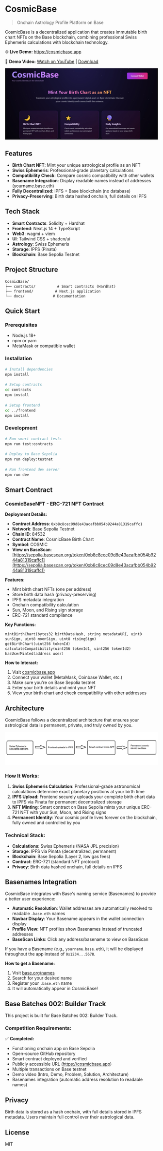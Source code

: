 # CosmicBase

> Onchain Astrology Profile Platform on Base

CosmicBase is a decentralized application that creates immutable birth chart NFTs on the Base blockchain, combining professional Swiss Ephemeris calculations with blockchain technology.

🌐 **Live Demo:** https://cosmicbase.app

🎥 **Demo Video:** [Watch on YouTube](https://youtu.be/VN8ztRjQA6o) | [Download](docs/CosmicBase.mp4)

![CosmicBase App](docs/cosmicbase-app.jpg)

## Features

- **Birth Chart NFT**: Mint your unique astrological profile as an NFT
- **Swiss Ephemeris**: Professional-grade planetary calculations
- **Compatibility Check**: Compare cosmic compatibility with other wallets
- **Basename Integration**: Display readable names instead of addresses (yourname.base.eth)
- **Fully Decentralized**: IPFS + Base blockchain (no database)
- **Privacy-Preserving**: Birth data hashed onchain, full details on IPFS

## Tech Stack

- **Smart Contracts**: Solidity + Hardhat
- **Frontend**: Next.js 14 + TypeScript
- **Web3**: wagmi + viem
- **UI**: Tailwind CSS + shadcn/ui
- **Astrology**: Swiss Ephemeris
- **Storage**: IPFS (Pinata)
- **Blockchain**: Base Sepolia Testnet

## Project Structure

```
CosmicBase/
├── contracts/          # Smart contracts (Hardhat)
├── frontend/          # Next.js application
└── docs/             # Documentation
```

## Quick Start

### Prerequisites

- Node.js 18+
- npm or yarn
- MetaMask or compatible wallet

### Installation

```bash
# Install dependencies
npm install

# Setup contracts
cd contracts
npm install

# Setup frontend
cd ../frontend
npm install
```

### Development

```bash
# Run smart contract tests
npm run test:contracts

# Deploy to Base Sepolia
npm run deploy:testnet

# Run frontend dev server
npm run dev
```

## Smart Contract

### CosmicBaseNFT - ERC-721 NFT Contract

**Deployment Details:**
- **Contract Address**: `0xb8c8cec09d8e43acafbb054b9244a81319caffc1`
- **Network**: Base Sepolia Testnet
- **Chain ID**: 84532
- **Contract Name**: CosmicBase Birth Chart
- **Symbol**: COSMIC
- **View on BaseScan**: [https://sepolia.basescan.org/token/0xb8c8cec09d8e43acafbb054b9244a81319caffc1](https://sepolia.basescan.org/token/0xb8c8cec09d8e43acafbb054b9244a81319caffc1)

**Features:**
- Mint birth chart NFTs (one per address)
- Store birth data hash (privacy-preserving)
- IPFS metadata integration
- Onchain compatibility calculation
- Sun, Moon, and Rising sign storage
- ERC-721 standard compliance

**Key Functions:**
```solidity
mintBirthChart(bytes32 birthDataHash, string metadataURI, uint8 sunSign, uint8 moonSign, uint8 risingSign)
getBirthChart(uint256 tokenId)
calculateCompatibility(uint256 tokenId1, uint256 tokenId2)
hasUserMinted(address user)
```

**How to Interact:**
1. Visit [cosmicbase.app](https://cosmicbase.app)
2. Connect your wallet (MetaMask, Coinbase Wallet, etc.)
3. Make sure you're on Base Sepolia testnet
4. Enter your birth details and mint your NFT
5. View your birth chart and check compatibility with other addresses

## Architecture

CosmicBase follows a decentralized architecture that ensures your astrological data is permanent, private, and truly owned by you.

![CosmicBase Architecture](docs/ARCHITECTURE.png)

### How It Works:

1. **Swiss Ephemeris Calculation**: Professional-grade astronomical calculations determine exact planetary positions at your birth time
2. **IPFS Upload**: Frontend securely uploads your complete birth chart data to IPFS via Pinata for permanent decentralized storage
3. **NFT Minting**: Smart contract on Base Sepolia mints your unique ERC-721 NFT with your Sun, Moon, and Rising signs
4. **Permanent Identity**: Your cosmic profile lives forever on the blockchain, fully owned and controlled by you

### Technical Stack:
- **Calculations**: Swiss Ephemeris (NASA JPL precision)
- **Storage**: IPFS via Pinata (decentralized, permanent)
- **Blockchain**: Base Sepolia (Layer 2, low gas fees)
- **Contract**: ERC-721 (standard NFT protocol)
- **Privacy**: Birth data hashed onchain, full details on IPFS

## Basenames Integration

CosmicBase integrates with Base's naming service (Basenames) to provide a better user experience:

- **Automatic Resolution**: Wallet addresses are automatically resolved to readable `.base.eth` names
- **Navbar Display**: Your Basename appears in the wallet connection display
- **Profile View**: NFT profiles show Basenames instead of truncated addresses
- **BaseScan Links**: Click any address/basename to view on BaseScan

If you have a Basename (e.g., `yourname.base.eth`), it will be displayed throughout the app instead of `0x1234...5678`.

**How to get a Basename:**
1. Visit [base.org/names](https://www.base.org/names)
2. Search for your desired name
3. Register your `.base.eth` name
4. It will automatically appear in CosmicBase!

## Base Batches 002: Builder Track

This project is built for Base Batches 002: Builder Track.

### Competition Requirements:

✅ **Completed:**
- Functioning onchain app on Base Sepolia
- Open-source GitHub repository
- Smart contract deployed and verified
- Publicly accessible URL (https://cosmicbase.app)
- Multiple transactions on Base testnet
- Demo video (Intro, Demo, Problem, Solution, Architecture)
- Basenames integration (automatic address resolution to readable names)

## Privacy

Birth data is stored as a hash onchain, with full details stored in IPFS metadata. Users maintain full control over their astrological data.

## License

MIT

